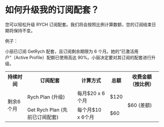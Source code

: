 # 如何升级我的订阅配套？

您可以轻松升级 RYCH 订阅配套。我们将会按照比例计算数额，您的订阅结束日期将保持不变。

例子：

小丽已订阅 GetRych 配套，且订阅剩余期限为 6 个月。她的“已激活用户”（Active Profile）配额已使用高达 90%。小丽决定要对其订阅的配套进行升级。

<table>
  <tr>
    <th>持续时间</th>
    <th>订阅配套</th>
    <th>计算方式</th>
    <th>总额</th>
    <th>收费金额（按比例）</th>
  </tr>
  <tr>
    <td rowspan="2">剩余6个月</td>
    <td>Rych Plan (升级)</td>
    <td>每月$20 x 6个月</td>
    <td>$120</td>
    <td rowspan="2">$60 (差额)</td>
  </tr>
  <tr>
    <td>Get Rych Plan (先前已订阅配套)</td>
    <td>每个月$10 x 6个月</td>
    <td>$60</td>
  </tr>
</table>
